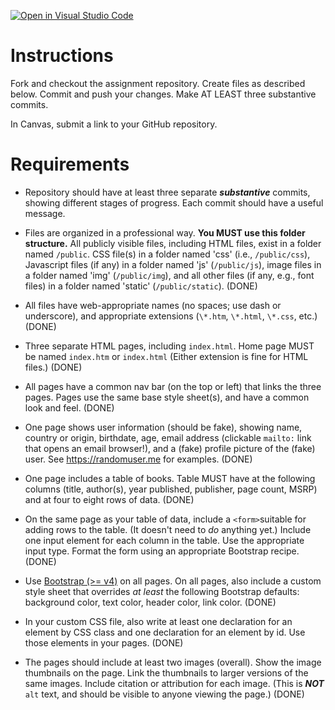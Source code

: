 [![Open in Visual Studio Code](https://classroom.github.com/assets/open-in-vscode-f059dc9a6f8d3a56e377f745f24479a46679e63a5d9fe6f495e02850cd0d8118.svg)](https://classroom.github.com/online_ide?assignment_repo_id=5494398&assignment_repo_type=AssignmentRepo)

# Instructions
Fork and checkout the assignment repository. Create files as described below. Commit and push your changes. Make AT LEAST three substantive commits.

In Canvas, submit a link to your GitHub repository.

# Requirements
* Repository should have at least three separate _**substantive**_ commits, showing different stages of progress. Each commit should have a useful message.

* Files are organized in a professional way. **You MUST use this folder structure.** All publicly visible files, including HTML files, exist in a folder named `/public`. CSS file(s) in a folder named 'css' (i.e., `/public/css`), Javascript files (if any) in a folder named 'js' (`/public/js`), image files in a folder named 'img' (`/public/img`), and all other files (if any, e.g., font files) in a folder named 'static' (`/public/static`). (DONE)

* All files have web-appropriate names (no spaces; use dash or underscore), and appropriate extensions (`\*.htm`, `\*.html`, `\*.css`, etc.) (DONE)

* Three separate HTML pages, including `index.html`. Home page MUST be named `index.htm` or `index.html` (Either extension is fine for HTML files.) (DONE)

* All pages have a common nav bar (on the top or left) that links the three pages. Pages use the same base style sheet(s), and have a common look and feel. (DONE)

* One page shows user information (should be fake), showing name, country or origin, birthdate, age, email address (clickable `mailto:` link that opens an email browser!), and a (fake) profile picture of the (fake) user. See https://randomuser.me for examples. (DONE)

* One page includes a table of books. Table MUST have at the following columns (title, author(s), year published, publisher, page count, MSRP) and at four to eight rows of data. (DONE)

* On the same page as your table of data, include a `<form>`suitable for adding rows to the table. (It doesn't need to *do* anything yet.) Include one input element for each column in the table. Use the appropriate input type. Format the form using an appropriate Bootstrap recipe. (DONE)

* Use [Bootstrap (>= v4)][bootstrap] on all pages. On all pages, also include a custom style sheet that overrides *at least* the following Bootstrap defaults: background color, text color, header color, link color. (DONE)

* In your custom CSS file, also write at least one declaration for an element by CSS class and one declaration for an element by id. Use those elements in your pages. (DONE)

* The pages should include at least two images (overall). Show the image thumbnails on the page. Link the thumbnails to larger versions of the same images. Include citation or attribution for each image. (This is _**NOT**_ `alt` text, and should be visible to anyone viewing the page.) (DONE)

[bootstrap]:https://getbootstrap.com/docs/4.5/getting-started/introduction/

